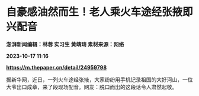 # 自豪感油然而生！老人乘火车途经张掖即兴配音
**澎湃新闻编辑：林蓉 实习生 黄靖琦 素材来源：网络**

**2023-10-17 11:16**

**https://m.thepaper.cn/detail/24959798**

据新华网，近日，一列火车途经张掖，大家纷纷用手机记录祖国的大好河山，一位大爷出口成章，来了段现场配音。网友：脱口而出的这段话令人肃然起敬。